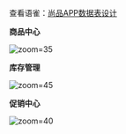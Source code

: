 查看语雀：[尚品APP数据表设计](https://www.yuque.com/felix.y/save/tg1gz5z96r912eci)

**商品中心**

![zoom=35](image-20231014083636831.png)

**库存管理**

![zoom=45](image-20231018141744522.png)

**促销中心**

![zoom=40](image-20231018141834039.png)